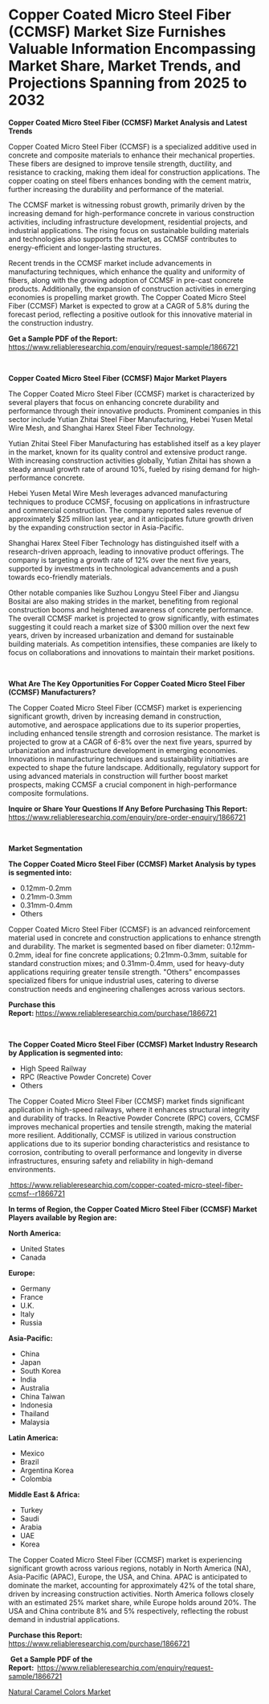 <p><h1>Copper Coated Micro Steel Fiber (CCMSF) Market Size Furnishes Valuable Information Encompassing Market Share, Market Trends, and Projections Spanning from 2025 to 2032</h1></p><p><strong>Copper Coated Micro Steel Fiber (CCMSF) Market Analysis and Latest Trends</strong></p>
<p><p>Copper Coated Micro Steel Fiber (CCMSF) is a specialized additive used in concrete and composite materials to enhance their mechanical properties. These fibers are designed to improve tensile strength, ductility, and resistance to cracking, making them ideal for construction applications. The copper coating on steel fibers enhances bonding with the cement matrix, further increasing the durability and performance of the material.</p><p>The CCMSF market is witnessing robust growth, primarily driven by the increasing demand for high-performance concrete in various construction activities, including infrastructure development, residential projects, and industrial applications. The rising focus on sustainable building materials and technologies also supports the market, as CCMSF contributes to energy-efficient and longer-lasting structures.</p><p>Recent trends in the CCMSF market include advancements in manufacturing techniques, which enhance the quality and uniformity of fibers, along with the growing adoption of CCMSF in pre-cast concrete products. Additionally, the expansion of construction activities in emerging economies is propelling market growth. The Copper Coated Micro Steel Fiber (CCMSF) Market is expected to grow at a CAGR of 5.8% during the forecast period, reflecting a positive outlook for this innovative material in the construction industry.</p></p>
<p><strong>Get a Sample PDF of the Report:&nbsp;</strong> <a href="https://www.reliableresearchiq.com/enquiry/request-sample/1866721?utm_campaign=3350&utm_medium=2&utm_source=Github&utm_content=ia&utm_term=03042025&utm_id=copper-coated-micro-steel-fiber-ccmsf">https://www.reliableresearchiq.com/enquiry/request-sample/1866721</a></p>
<p>&nbsp;</p>
<p><strong>Copper Coated Micro Steel Fiber (CCMSF) Major Market Players</strong></p>
<p><p>The Copper Coated Micro Steel Fiber (CCMSF) market is characterized by several players that focus on enhancing concrete durability and performance through their innovative products. Prominent companies in this sector include Yutian Zhitai Steel Fiber Manufacturing, Hebei Yusen Metal Wire Mesh, and Shanghai Harex Steel Fiber Technology.</p><p>Yutian Zhitai Steel Fiber Manufacturing has established itself as a key player in the market, known for its quality control and extensive product range. With increasing construction activities globally, Yutian Zhitai has shown a steady annual growth rate of around 10%, fueled by rising demand for high-performance concrete.</p><p>Hebei Yusen Metal Wire Mesh leverages advanced manufacturing techniques to produce CCMSF, focusing on applications in infrastructure and commercial construction. The company reported sales revenue of approximately $25 million last year, and it anticipates future growth driven by the expanding construction sector in Asia-Pacific.</p><p>Shanghai Harex Steel Fiber Technology has distinguished itself with a research-driven approach, leading to innovative product offerings. The company is targeting a growth rate of 12% over the next five years, supported by investments in technological advancements and a push towards eco-friendly materials.</p><p>Other notable companies like Suzhou Longyu Steel Fiber and Jiangsu Bositai are also making strides in the market, benefiting from regional construction booms and heightened awareness of concrete performance. The overall CCMSF market is projected to grow significantly, with estimates suggesting it could reach a market size of $300 million over the next few years, driven by increased urbanization and demand for sustainable building materials. As competition intensifies, these companies are likely to focus on collaborations and innovations to maintain their market positions.</p></p>
<p>&nbsp;</p>
<p><strong>What Are The Key Opportunities For Copper Coated Micro Steel Fiber (CCMSF) Manufacturers?</strong></p>
<p><p>The Copper Coated Micro Steel Fiber (CCMSF) market is experiencing significant growth, driven by increasing demand in construction, automotive, and aerospace applications due to its superior properties, including enhanced tensile strength and corrosion resistance. The market is projected to grow at a CAGR of 6-8% over the next five years, spurred by urbanization and infrastructure development in emerging economies. Innovations in manufacturing techniques and sustainability initiatives are expected to shape the future landscape. Additionally, regulatory support for using advanced materials in construction will further boost market prospects, making CCMSF a crucial component in high-performance composite formulations.</p></p>
<p><strong>Inquire or Share Your Questions If Any Before Purchasing This Report:</strong> <a href="https://www.reliableresearchiq.com/enquiry/pre-order-enquiry/1866721?utm_campaign=3350&utm_medium=2&utm_source=Github&utm_content=ia&utm_term=03042025&utm_id=copper-coated-micro-steel-fiber-ccmsf">https://www.reliableresearchiq.com/enquiry/pre-order-enquiry/1866721</a></p>
<p>&nbsp;</p>
<p><strong>Market Segmentation</strong></p>
<p><strong>The Copper Coated Micro Steel Fiber (CCMSF) Market Analysis by types is segmented into:</strong></p>
<p><ul><li>0.12mm-0.2mm</li><li>0.21mm-0.3mm</li><li>0.31mm-0.4mm</li><li>Others</li></ul></p>
<p><p>Copper Coated Micro Steel Fiber (CCMSF) is an advanced reinforcement material used in concrete and construction applications to enhance strength and durability. The market is segmented based on fiber diameter: 0.12mm-0.2mm, ideal for fine concrete applications; 0.21mm-0.3mm, suitable for standard construction mixes; and 0.31mm-0.4mm, used for heavy-duty applications requiring greater tensile strength. "Others" encompasses specialized fibers for unique industrial uses, catering to diverse construction needs and engineering challenges across various sectors.</p></p>
<p><strong>Purchase this Report:&nbsp;</strong><a href="https://www.reliableresearchiq.com/purchase/1866721?utm_campaign=3350&utm_medium=2&utm_source=Github&utm_content=ia&utm_term=03042025&utm_id=copper-coated-micro-steel-fiber-ccmsf">https://www.reliableresearchiq.com/purchase/1866721</a></p>
<p>&nbsp;</p>
<p><strong>The Copper Coated Micro Steel Fiber (CCMSF) Market Industry Research by Application is segmented into:</strong></p>
<p><ul><li>High Speed Railway</li><li>RPC (Reactive Powder Concrete) Cover</li><li>Others</li></ul></p>
<p><p>The Copper Coated Micro Steel Fiber (CCMSF) market finds significant application in high-speed railways, where it enhances structural integrity and durability of tracks. In Reactive Powder Concrete (RPC) covers, CCMSF improves mechanical properties and tensile strength, making the material more resilient. Additionally, CCMSF is utilized in various construction applications due to its superior bonding characteristics and resistance to corrosion, contributing to overall performance and longevity in diverse infrastructures, ensuring safety and reliability in high-demand environments.</p></p>
<p><a href="https://www.reliableresearchiq.com/copper-coated-micro-steel-fiber-ccmsf--r1866721?utm_campaign=3350&utm_medium=2&utm_source=Github&utm_content=ia&utm_term=03042025&utm_id=copper-coated-micro-steel-fiber-ccmsf">&nbsp;https://www.reliableresearchiq.com/copper-coated-micro-steel-fiber-ccmsf--r1866721</a></p>
<p><strong>In terms of Region, the Copper Coated Micro Steel Fiber (CCMSF) Market Players available by Region are:</strong></p>
<p>
    <p> <strong> North America: </strong>
        <ul>
            <li>United States</li>
            <li>Canada</li>
        </ul>
        </p> 
    <p> <strong> Europe: </strong>
        <ul>
            <li>Germany</li>
            <li>France</li>
            <li>U.K.</li>
            <li>Italy</li>
            <li>Russia</li>
        </ul>
        </p> 
    <p> <strong> Asia-Pacific: </strong>
        <ul>
            <li>China</li>
            <li>Japan</li>
            <li>South Korea</li>
            <li>India</li>
            <li>Australia</li>
            <li>China Taiwan</li>
            <li>Indonesia</li>
            <li>Thailand</li>
            <li>Malaysia</li>
        </ul>
        </p> 
    <p> <strong> Latin America: </strong>
        <ul>
            <li>Mexico</li>
            <li>Brazil</li>
            <li>Argentina Korea</li>
            <li>Colombia</li>
        </ul>
        </p> 
    <p> <strong> Middle East & Africa: </strong>
        <ul>
            <li>Turkey</li>
            <li>Saudi</li>
            <li>Arabia</li>
            <li>UAE</li>
            <li>Korea</li>
        </ul>
    </p>
    </p>
<p><p>The Copper Coated Micro Steel Fiber (CCMSF) market is experiencing significant growth across various regions, notably in North America (NA), Asia-Pacific (APAC), Europe, the USA, and China. APAC is anticipated to dominate the market, accounting for approximately 42% of the total share, driven by increasing construction activities. North America follows closely with an estimated 25% market share, while Europe holds around 20%. The USA and China contribute 8% and 5% respectively, reflecting the robust demand in industrial applications.</p></p>
<p><strong>Purchase this Report: </strong><a href="https://www.reliableresearchiq.com/purchase/1866721?utm_campaign=3350&utm_medium=2&utm_source=Github&utm_content=ia&utm_term=03042025&utm_id=copper-coated-micro-steel-fiber-ccmsf">https://www.reliableresearchiq.com/purchase/1866721</a></p>
<p>&nbsp;<strong>Get a Sample PDF of the Report:&nbsp;&nbsp;</strong><a href="https://www.reliableresearchiq.com/enquiry/request-sample/1866721?utm_campaign=3350&utm_medium=2&utm_source=Github&utm_content=ia&utm_term=03042025&utm_id=copper-coated-micro-steel-fiber-ccmsf">https://www.reliableresearchiq.com/enquiry/request-sample/1866721</a></p>
<p><strong></strong></p>
<p><p><a href="https://github.com/mohmodsiason/Market-Research-Report-List-1/blob/main/natural-caramel-colors-market.md?utm_campaign=3350&utm_medium=2&utm_source=Github&utm_content=ia&utm_term=03042025&utm_id=copper-coated-micro-steel-fiber-ccmsf">Natural Caramel Colors Market</a></p></p>